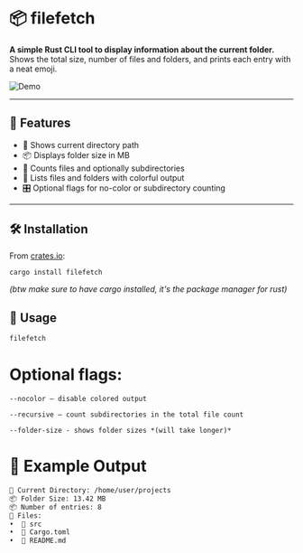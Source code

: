 # 📦 filefetch

**A simple Rust CLI tool to display information about the current folder.**  
Shows the total size, number of files and folders, and prints each entry with a neat emoji.

![Demo](https://raw.githubusercontent.com/yourusername/filefetch/main/assets/demo.gif) <!-- optional -->

---

## 🚀 Features

- 📁 Shows current directory path
- 📦 Displays folder size in MB
- 🔢 Counts files and optionally subdirectories
- 📄 Lists files and folders with colorful output
- 🎛️ Optional flags for no-color or subdirectory counting

---

## 🛠️ Installation

From [crates.io](https://crates.io/crates/filefetch):

```bash
cargo install filefetch
```

*(btw make sure to have cargo installed, it's the package manager for rust)*


## 🧪 Usage
```bash
filefetch
```

# Optional flags:

    --nocolor – disable colored output

    --recursive – count subdirectories in the total file count

    --folder-size - shows folder sizes *(will take longer)*


# 📂 Example Output


```bash
📁 Current Directory: /home/user/projects
📦 Folder Size: 13.42 MB
📦 Number of entries: 8
📄 Files:
•  📁 src
•  📄 Cargo.toml
•  📄 README.md

```
